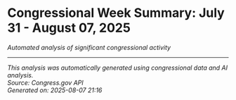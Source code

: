 # Congressional Week Summary: July 31 - August 07, 2025

*Automated analysis of significant congressional activity*

---


*This analysis was automatically generated using congressional data and AI analysis.*  
*Source: Congress.gov API*  
*Generated on: 2025-08-07 21:16*
